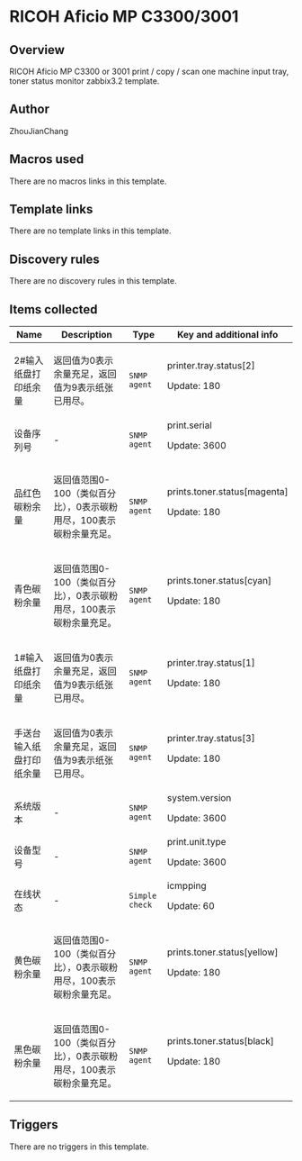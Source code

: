 # RICOH Aficio MP C3300/3001

## Overview

RICOH Aficio MP C3300 or 3001 print / copy / scan one machine input tray, toner status monitor zabbix3.2 template.



## Author

ZhouJianChang

## Macros used

There are no macros links in this template.

## Template links

There are no template links in this template.

## Discovery rules

There are no discovery rules in this template.

## Items collected

|Name|Description|Type|Key and additional info|
|----|-----------|----|----|
|2#输入纸盘打印纸余量|<p>返回值为0表示余量充足，返回值为9表示纸张已用尽。</p>|`SNMP agent`|printer.tray.status[2]<p>Update: 180</p>|
|设备序列号|<p>-</p>|`SNMP agent`|print.serial<p>Update: 3600</p>|
|品红色碳粉余量|<p>返回值范围0-100（类似百分比），0表示碳粉用尽，100表示碳粉余量充足。</p>|`SNMP agent`|prints.toner.status[magenta]<p>Update: 180</p>|
|青色碳粉余量|<p>返回值范围0-100（类似百分比），0表示碳粉用尽，100表示碳粉余量充足。</p>|`SNMP agent`|prints.toner.status[cyan]<p>Update: 180</p>|
|1#输入纸盘打印纸余量|<p>返回值为0表示余量充足，返回值为9表示纸张已用尽。</p>|`SNMP agent`|printer.tray.status[1]<p>Update: 180</p>|
|手送台输入纸盘打印纸余量|<p>返回值为0表示余量充足，返回值为9表示纸张已用尽。</p>|`SNMP agent`|printer.tray.status[3]<p>Update: 180</p>|
|系统版本|<p>-</p>|`SNMP agent`|system.version<p>Update: 3600</p>|
|设备型号|<p>-</p>|`SNMP agent`|print.unit.type<p>Update: 3600</p>|
|在线状态|<p>-</p>|`Simple check`|icmpping<p>Update: 60</p>|
|黄色碳粉余量|<p>返回值范围0-100（类似百分比），0表示碳粉用尽，100表示碳粉余量充足。</p>|`SNMP agent`|prints.toner.status[yellow]<p>Update: 180</p>|
|黑色碳粉余量|<p>返回值范围0-100（类似百分比），0表示碳粉用尽，100表示碳粉余量充足。</p>|`SNMP agent`|prints.toner.status[black]<p>Update: 180</p>|
## Triggers

There are no triggers in this template.

